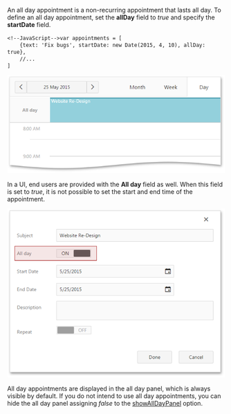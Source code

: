An all day appointment is a non-recurring appointment that lasts all day. To define an all day appointment, set the **allDay** field to *true* and specify the **startDate** field.

    <!--JavaScript-->var appointments = [
        {text: 'Fix bugs', startDate: new Date(2015, 4, 10), allDay: true},
        //...
    ]

![Scheduler All Day Appointment](/images/UiWidgets/Scheduler_AllDayAppointment.png)

In a UI, end users are provided with the **All day** field as well. When this field is set to *true*, it is not possible to set the start and end time of the appointment.

![Scheduler All Day Appointment Details](/images/UiWidgets/Scheduler_AllDayAppointment_Details.png)

All day appointments are displayed in the all day panel, which is always visible by default. If you do not intend to use all day appointments, you can hide the all day panel assigning *false* to the [showAllDayPanel](/api-reference/10%20UI%20Widgets/dxScheduler/1%20Configuration/showAllDayPanel.md '/Documentation/ApiReference/UI_Widgets/dxScheduler/Configuration/#showAllDayPanel') option.